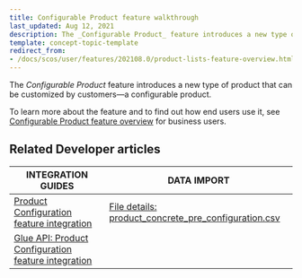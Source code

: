 ```yaml
---
title: Configurable Product feature walkthrough
last_updated: Aug 12, 2021
description: The _Configurable Product_ feature introduces a new type of product that can be customized by customers—a configurable product
template: concept-topic-template
redirect_from:
- /docs/scos/user/features/202108.0/product-lists-feature-overview.html
---
```


The _Configurable Product_ feature introduces a new type of product that can be customized by customers—a configurable product.


To learn more about the feature and to find out how end users use it, see [Configurable Product feature overview](/docs/scos/user/features/{{page.version}}/configurable-product-feature-overview.html) for business users.


## Related Developer articles

|INTEGRATION GUIDES | DATA IMPORT |
|---------|---------|
| [Product Configuration feature integration](/docs/scos/dev/feature-integration-guides/{{page.version}}/product-configuration-feature-integration.html) | [File details: product_concrete_pre_configuration.csv](/docs/scos/dev/data-import/{{page.version}}/data-import-categories/special-product-types/configurable-product-import-category/file-details-product-concrete-pre-configuration.csv.html)  |
| [Glue API: Product Configuration feature integration](/docs/scos/dev/feature-integration-guides/{{page.version}}/glue-api/glue-api-product-configuration-feature-integration.html) |   |

